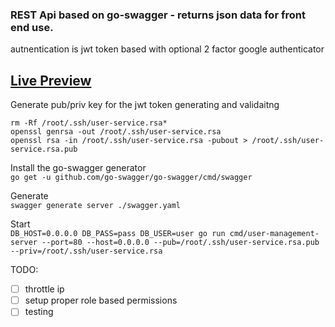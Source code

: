 ### REST Api based on go-swagger - returns json data for front end use.

autnentication is jwt token based with optional  2 factor google authenticator<br/>
## [Live Preview](http://petstore.swagger.io/?url=https://raw.githubusercontent.com/krasi-georgiev/swagger-user-service/master/swagger.yaml)


Generate pub/priv key for the jwt token generating and validaitng
```
rm -Rf /root/.ssh/user-service.rsa*
openssl genrsa -out /root/.ssh/user-service.rsa
openssl rsa -in /root/.ssh/user-service.rsa -pubout > /root/.ssh/user-service.rsa.pub
```

Install the go-swagger generator
<br/>`go get -u github.com/go-swagger/go-swagger/cmd/swagger`

Generate
<br/>`swagger generate server ./swagger.yaml`

Start
<br/>`DB_HOST=0.0.0.0 DB_PASS=pass DB_USER=user go run cmd/user-management-server --port=80 --host=0.0.0.0 --pub=/root/.ssh/user-service.rsa.pub --priv=/root/.ssh/user-service.rsa`


TODO:
- [ ] throttle ip
- [ ] setup proper role based permissions
- [ ] testing
